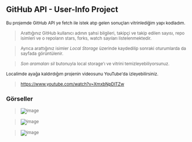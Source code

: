 ## GitHub API - User-Info Project

<sub> Bu projemde GitHub API ye fetch ile istek atıp gelen sonuçları vitrinlediğim yapı kodladım. </sub>

> <sub> Arattığınız GitHub kullanıcı adının şahsi bilgileri, takipçi ve takip edilen sayısı, repo isimleri ve o repoların stars, forks, watch sayıları listelenmektedir.</sub>

> <sub> Ayrıca arattığınız isimler *Local Storage* üzerinde kaydedilip sonraki oturumlarda da sayfada görüntülenir. </sub>

> <sub> *Son aramaları sil* butonuyla local storage'ı ve vitrini temizleyebiliyorsunuz. </sub>

<sub> Localimde ayağa kaldırdığım projenin videosunu YouTube'da izleyebilirsiniz. </sub>

> <sub> https://www.youtube.com/watch?v=XmxbNpDlTZw </sub>

### Görseller

> <sub> ![image](https://user-images.githubusercontent.com/103066696/229346179-96eaa389-4491-4f41-b981-4d63007f39c9.png) </sub>

> <sub> ![image](https://user-images.githubusercontent.com/103066696/229346256-db054931-06e4-4208-91a2-efc547312e18.png) </sub>

> <sub> ![image](https://user-images.githubusercontent.com/103066696/229346303-007facee-253f-451f-a426-4f8a1ea7f6b5.png) </sub>
